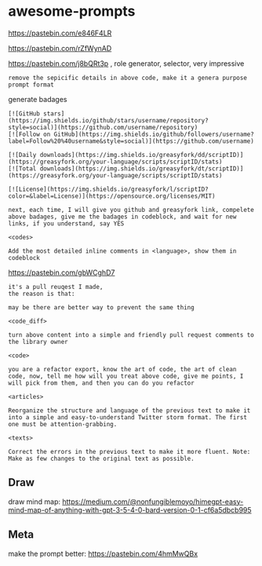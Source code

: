 # awesome-prompts

https://pastebin.com/e846F4LR

https://pastebin.com/rZfWynAD

https://pastebin.com/j8bQRt3p , role generator, selector, very impressive

```
remove the sepicific details in above code, make it a genera purpose prompt format
```

generate badages

```
[![GitHub stars](https://img.shields.io/github/stars/username/repository?style=social)](https://github.com/username/repository)
[![Follow on GitHub](https://img.shields.io/github/followers/username?label=Follow%20%40username&style=social)](https://github.com/username)

[![Daily downloads](https://img.shields.io/greasyfork/dd/scriptID)](https://greasyfork.org/your-language/scripts/scriptID/stats)
[![Total downloads](https://img.shields.io/greasyfork/dt/scriptID)](https://greasyfork.org/your-language/scripts/scriptID/stats)

[![License](https://img.shields.io/greasyfork/l/scriptID?color=&label=License)](https://opensource.org/licenses/MIT)

next, each time, I will give you github and greasyfork link, compelete above badages, give me the badages in codeblock, and wait for new links, if you understand, say YES
```

```
<codes>

Add the most detailed inline comments in <language>, show them in codeblock
```

https://pastebin.com/gbWCghD7

```
it's a pull reuqest I made, 
the reason is that:  

may be there are better way to prevent the same thing

<code_diff>

turn above content into a simple and friendly pull request comments to the library owner
```

```
<code>

you are a refactor export, know the art of code, the art of clean code, now, tell me how will you treat above code, give me points, I will pick from them, and then you can do you refactor
```

```
<articles>

Reorganize the structure and language of the previous text to make it into a simple and easy-to-understand Twitter storm format. The first one must be attention-grabbing.
```

```
<texts>

Correct the errors in the previous text to make it more fluent. Note: Make as few changes to the original text as possible.
```

## Draw

draw mind map: https://medium.com/@nonfungiblemoyo/himegpt-easy-mind-map-of-anything-with-gpt-3-5-4-0-bard-version-0-1-cf6a5dbcb995

## Meta

make the prompt better: https://pastebin.com/4hmMwQBx
